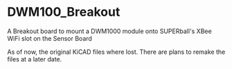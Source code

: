 # DWM100_Breakout
A Breakout board to mount a DWM1000 module onto SUPERball's XBee WiFi slot on the Sensor Board

As of now, the original KiCAD files where lost. There are plans to remake the files at a later date.

